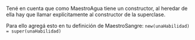 Tené en cuenta que como MaestroAgua tiene un constructor, al heredar de ella hay que llamar explícitamente al constructor de la superclase.

Para ello agregá esto en tu definición de MaestroSangre:
`new(unaHabilidad) = super(unaHabilidad)`